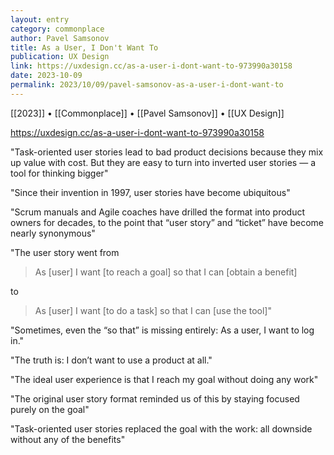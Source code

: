 ```yaml
---
layout: entry
category: commonplace
author: Pavel Samsonov
title: As a User, I Don't Want To
publication: UX Design
link: https://uxdesign.cc/as-a-user-i-dont-want-to-973990a30158
date: 2023-10-09
permalink: 2023/10/09/pavel-samsonov-as-a-user-i-dont-want-to
---
```


[[2023]] • [[Commonplace]] • [[Pavel Samsonov]] • [[UX Design]]

https://uxdesign.cc/as-a-user-i-dont-want-to-973990a30158

"Task-oriented user stories lead to bad product decisions because they mix up value with cost. But they are easy to turn into inverted user stories — a tool for thinking bigger"

"Since their invention in 1997, user stories have become ubiquitous"

"Scrum manuals and Agile coaches have drilled the format into product owners for decades, to the point that “user story” and “ticket” have become nearly synonymous"

"The user story went from

> As [user] I want [to reach a goal] so that I can [obtain a benefit]

to

> As [user] I want [to do a task] so that I can [use the tool]"

"Sometimes, even the “so that” is missing entirely: As a user, I want to log in."

"The truth is: I don’t want to use a product at all."

"The ideal user experience is that I reach my goal without doing any work"

"The original user story format reminded us of this by staying focused purely on the goal"

"Task-oriented user stories replaced the goal with the work: all downside without any of the benefits"
